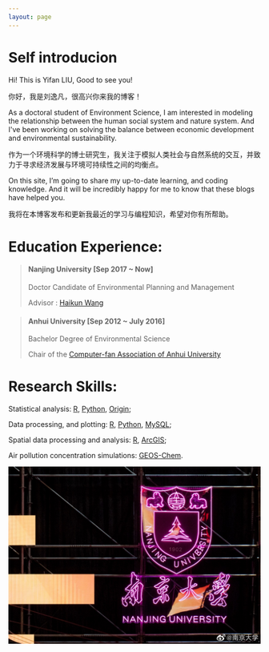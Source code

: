 ```yaml
---
layout: page
---
```


# Self introducion

Hi! This is Yifan LIU, Good to see you!

你好，我是刘逸凡，很高兴你来我的博客！

As a doctoral student of Environment Science, I am interested in modeling the relationship between the human social system and nature system. And I've been working on solving the balance between economic development and environmental sustainability.

作为一个环境科学的博士研究生，我关注于模拟人类社会与自然系统的交互，并致力于寻求经济发展与环境可持续性之间的均衡点。

On this site, I’m going to share my up-to-date learning, and coding knowledge. And it will be incredibly happy for me to know that these blogs have helped you.

我将在本博客发布和更新我最近的学习与编程知识，希望对你有所帮助。

# Education Experience:

> #### Nanjing University   [Sep 2017 ~ Now]
>
> Doctor Candidate of Environmental Planning and Management
>
> Advisor : [Haikun Wang]

>#### Anhui University [Sep 2012 ~ July 2016]
>
> Bachelor Degree of Environmental Science
>
> Chair of the [Computer-fan Association of Anhui University] 

# Research Skills:
Statistical analysis: [R], [Python], [Origin];

Data processing, and plotting: [R], [Python], [MySQL];

Spatial data processing and analysis: [R], [ArcGIS];

Air pollution concentration simulations: [GEOS-Chem].

[R]:https://cran.r-project.org
[Python]:https://www.python.org
[Origin]:https://www.origin.com
[MySQL]:https://www.mysql.com
[GEOS-Chem]:http://acmg.seas.harvard.edu/geos/
[ArcGIS]:https://www.arcgis.com
[Haikun Wang]: https://as.nju.edu.cn/c3/69/c11339a443241/page.htm
[Computer-fan Association of Anhui University]: https://baike.baidu.com/item/%E5%AE%89%E5%BE%BD%E5%A4%A7%E5%AD%A6%E8%AE%A1%E7%AE%97%E6%9C%BA%E5%8D%8F%E4%BC%9A/419094?fr=aladdin

[!['Nanjing University'](/About/NJU.light.jpg )](https://www.nju.edu.cn)

